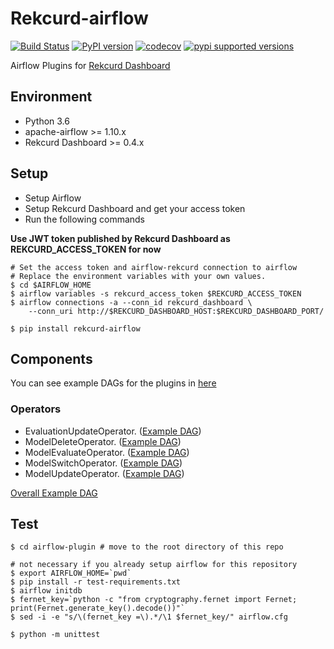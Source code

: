 # Rekcurd-airflow
[![Build Status](https://travis-ci.com/rekcurd/airflow-plugin.svg?branch=master)](https://travis-ci.com/rekcurd/airflow-plugin)
[![PyPI version](https://badge.fury.io/py/rekcurd-airflow.svg)](https://badge.fury.io/py/rekcurd-airflow)
[![codecov](https://codecov.io/gh/rekcurd/airflow-plugin/branch/master/graph/badge.svg)](https://codecov.io/gh/rekcurd/airflow-plugin "Non-generated packages only")
[![pypi supported versions](https://img.shields.io/pypi/pyversions/rekcurd-airflow.svg)](https://pypi.python.org/pypi/rekcurd-airflow)


Airflow Plugins for [Rekcurd Dashboard](https://github.com/rekcurd/dashboard)

## Environment
- Python 3.6
- apache-airflow >= 1.10.x
- Rekcurd Dashboard >= 0.4.x

## Setup
- Setup Airflow
- Setup Rekcurd Dashboard and get your access token
- Run the following commands

**Use JWT token published by Rekcurd Dashboard as REKCURD_ACCESS_TOKEN for now**

```
# Set the access token and airflow-rekcurd connection to airflow
# Replace the environment variables with your own values.
$ cd $AIRFLOW_HOME
$ airflow variables -s rekcurd_access_token $REKCURD_ACCESS_TOKEN
$ airflow connections -a --conn_id rekcurd_dashboard \
	--conn_uri http://$REKCURD_DASHBOARD_HOST:$REKCURD_DASHBOARD_PORT/

$ pip install rekcurd-airflow
```

## Components
You can see example DAGs for the plugins in [here](./dags)

### Operators
- EvaluationUpdateOperator. ([Example DAG](./dags/example_evaluation_upload.py))
- ModelDeleteOperator. ([Example DAG](./dags/example_model_delete.py))
- ModelEvaluateOperator. ([Example DAG](./dags/example_model_evaluate.py))
- ModelSwitchOperator. ([Example DAG](./dags/example_model_switch.py))
- ModelUpdateOperator. ([Example DAG](./dags/example_model_upload.py))

[Overall Example DAG](./dags/example_all.py)

## Test

```
$ cd airflow-plugin # move to the root directory of this repo

# not necessary if you already setup airflow for this repository
$ export AIRFLOW_HOME=`pwd`
$ pip install -r test-requirements.txt
$ airflow initdb
$ fernet_key=`python -c "from cryptography.fernet import Fernet; print(Fernet.generate_key().decode())"`
$ sed -i -e "s/\(fernet_key =\).*/\1 $fernet_key/" airflow.cfg

$ python -m unittest
```
